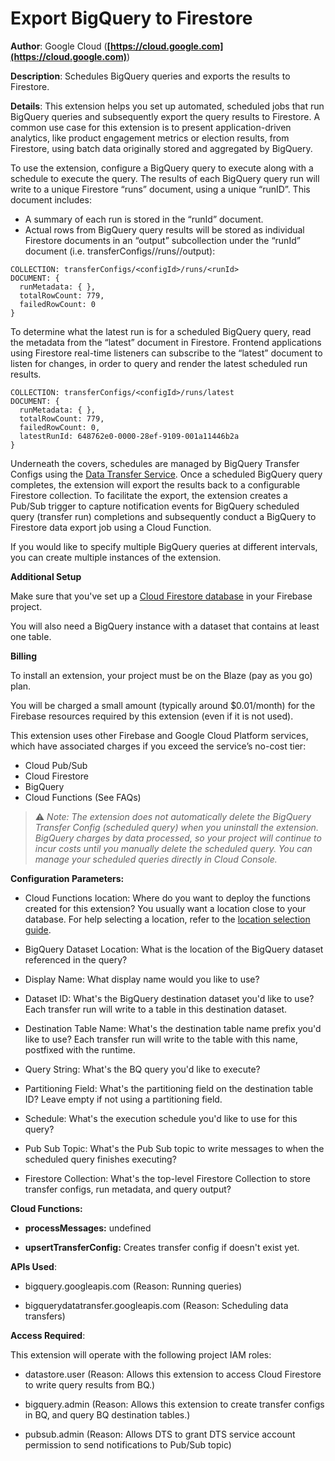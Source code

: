 # Export BigQuery to Firestore

**Author**: Google Cloud (**[https://cloud.google.com](https://cloud.google.com)**)

**Description**: Schedules BigQuery queries and exports the results to Firestore.



**Details**: This extension helps you set up automated, scheduled jobs that run BigQuery queries and subsequently export the query results to Firestore. A common use case for this extension is to present application-driven analytics, like product engagement metrics or election results, from Firestore, using batch data originally stored and aggregated by BigQuery.

To use the extension, configure a BigQuery query to execute along with a schedule to execute the query. The results of each BigQuery query run will write to a unique Firestore “runs” document, using a unique “runID”. This document includes: 

- A summary of each run is stored in the “runId” document.
- Actual rows from BigQuery query results will be stored as individual Firestore documents in an “output” subcollection under the “runId” document (i.e. transferConfigs/<configId>/runs/<runId>/output):

```
COLLECTION: transferConfigs/<configId>/runs/<runId>
DOCUMENT: {
  runMetadata: { },
  totalRowCount: 779,
  failedRowCount: 0
}
```

To determine what the latest run is for a scheduled BigQuery query, read the metadata from the “latest” document in Firestore. Frontend applications using Firestore real-time listeners can subscribe to the “latest” document to listen for changes, in order to query and render the latest scheduled run results.

```
COLLECTION: transferConfigs/<configId>/runs/latest
DOCUMENT: {
  runMetadata: { },
  totalRowCount: 779,
  failedRowCount: 0,
  latestRunId: 648762e0-0000-28ef-9109-001a11446b2a
}
```

Underneath the covers, schedules are managed by BigQuery Transfer Configs using the [Data Transfer Service](https://cloud.google.com/bigquery/docs/scheduling-queries). Once a scheduled BigQuery query completes, the extension will export the results back to a configurable Firestore collection. To facilitate the export, the extension creates a Pub/Sub trigger to capture notification events for BigQuery scheduled query (transfer run) completions and subsequently conduct a BigQuery to Firestore data export job using a Cloud Function.

If you would like to specify multiple BigQuery queries at different intervals, you can create multiple instances of the extension.

**Additional Setup**

Make sure that you've set up a [Cloud Firestore database](https://firebase.google.com/docs/firestore/quickstart) in your Firebase project.

You will also need a BigQuery instance with a dataset that contains at least one table.

**Billing**

To install an extension, your project must be on the Blaze (pay as you go) plan.

You will be charged a small amount (typically around $0.01/month) for the Firebase resources required by this extension (even if it is not used).

This extension uses other Firebase and Google Cloud Platform services, which have associated charges if you exceed the service’s no-cost tier:

- Cloud Pub/Sub
- Cloud Firestore
- BigQuery
- Cloud Functions (See FAQs)

> ⚠️ *Note: The extension does not automatically delete the BigQuery Transfer Config (scheduled query) when you uninstall the extension.*
> *BigQuery charges by data processed, so your project will continue to incur costs until you manually delete the scheduled query. You can manage your scheduled queries directly in Cloud Console.*



**Configuration Parameters:**

* Cloud Functions location: Where do you want to deploy the functions created for this extension? You usually want a location close to your database. For help selecting a location, refer to the [location selection guide](https://firebase.google.com/docs/functions/locations).

* BigQuery Dataset Location: What is the location of the BigQuery dataset referenced in the query?

* Display Name: What display name would you like to use?

* Dataset ID: What's the BigQuery destination dataset you'd like to use? Each transfer run will write to a table in this destination dataset.

* Destination Table Name: What's the destination table name prefix you'd like to use? Each transfer run will write to the table with this name, postfixed with the runtime.

* Query String: What's the BQ query you'd like to execute?

* Partitioning Field: What's the partitioning field on the destination table ID? Leave empty if not using a partitioning field.

* Schedule: What's the execution schedule you'd like to use for this query?

* Pub Sub Topic: What's the Pub Sub topic to write messages to when the scheduled query finishes executing?

* Firestore Collection: What's the top-level Firestore Collection to store transfer configs, run metadata, and query output?



**Cloud Functions:**

* **processMessages:** undefined

* **upsertTransferConfig:** Creates transfer config if doesn't exist yet.



**APIs Used**:

* bigquery.googleapis.com (Reason: Running queries)

* bigquerydatatransfer.googleapis.com (Reason: Scheduling data transfers)



**Access Required**:



This extension will operate with the following project IAM roles:

* datastore.user (Reason: Allows this extension to access Cloud Firestore to write query results from BQ.)

* bigquery.admin (Reason: Allows this extension to create transfer configs in BQ, and query BQ destination tables.)

* pubsub.admin (Reason: Allows DTS to grant DTS service account permission to send notifications to Pub/Sub topic)
